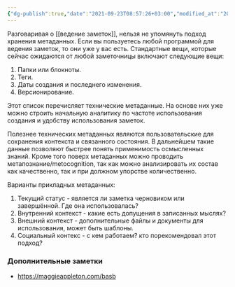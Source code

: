```yaml
---
{"dg-publish":true,"date":"2021-09-23T08:57:26+03:00","modified_at":"2022-05-23T18:44:22+03:00","permalink":"/metadannye-v-zametkah/","dgHomeLink":false,"dgPassFrontmatter":true}
---
```



Разговаривая о [[ведение заметок]], нельзя не упомянуть подход хранения метаданных. Если вы пользуетесь любой программой для ведения заметок, то они уже у вас есть.
Стандартные вещи, которые сейчас ожидаются от любой заметочницы включают следующие вещи:
1. Папки или блокноты.
2. Теги.
3. Даты создания и последнего изменения.
4. Версионирование.

Этот список перечисляет технические метаданные. На основе них уже можно строить начальную аналитику по частоте использования создания и удобству использования заметок.

Полезнее технических метаданных являются пользовательские для сохранения контекста и связанного состояния. В дальнейшем такие данные позволяют быстрее понять применимость осмысленных знаний. Кроме того поверх метаданных можно проводить метапознание/metocognition, так как можно анализировать их состав как качественно, так и при должном упорстве количественно.

Варианты прикладных метаданных:
1. Текущий статус - является ли заметка черновиком или завершённой. Где она использовалась?
2. Внутренний контекст - какие есть допущения в записанных мыслях?
3. Внешний контекст - дополнительные файлы и документы для использования, может быть шаблоны.
4. Социальный контекс - с кем работаем? кто порекомендовал этот подход?

### Дополнительные заметки

- https://maggieappleton.com/basb
